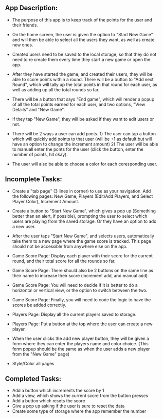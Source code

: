 ## App Description:

- The purpose of this app is to keep track of the points for the user and their friends.

- On the home screen, the user is given the option to "Start New Game" and will then be able to select all the users they want, as well as create new ones.

- Created users need to be saved to the local storage, so that they do not need to re create them every time they start a new game or open the app.

- After they have started the game, and created their users, they will be able to score points within a round. There will be a button to "Add next Round", which will tally up the total points in that round for each user, as well as adding up all the total rounds so far.

- There will be a button that says "End game", which will render a popup of all the total points earned for each user, and two options, "View Details" and "New Game".

- If they tap "New Game", they will be asked if they want to edit users or not.

- There will be 2 ways a user can add ponts. 1) The user can tap a button which will quickly add points to that user (will be +1 as default but will have an option to change the increment amount) 2) The user will be able to manuall enter the ponts for the user (click the button, enter the number of points, hit okay).

- The user will also be able to choose a color for each coresponding user.

## Incomplete Tasks:

- Create a "tab page" (3 lines in corner) to use as your navigation. Add the following pages: New Game, Players (Edit/Add Players, and Select Player Color), Increment Amount.

- Create a button to "Start New Game", which gives a pop up (Something better than an alert, if possible), prompting the user to select which users are playing from the saved storage. Or they have an option to add a new user.
- After the user taps "Start New Game", and selects users, automatically take them to a new page where the game score is tracked. This page should not be accessible from anywhere else on the app.

- Game Score Page: Display each player with their score for the current round, and their total score for all the rounds so far.
- Game Score Page: There should also be 2 buttons on the same line as their name to increase their score (increment add, and manual add)
- Game Score Page: You will need to decide if it is better to do a horizontal or vertical view, or the option to switch between the two.
- Game Score Page: Finally, you will need to code the logic to have the scores be added correctly.

- Players Page: Display all the current players saved to storage.
- Players Page: Put a button at the top where the user can create a new player.
- When the user clicks the add new player button, they will be given a form where they can enter the players name and color choice. (This form popup should be the same as when the user adds a new player from the "New Game" page)

- Style/Color all pages

## Completed Tasks:

- Add a button which increments the score by 1
- Add a view, which shows the current score from the button presses
- Add a button which resets the score
- Give a pop up asking if the user is sure to reset the data
- Create some type of storage where the app remember the number
